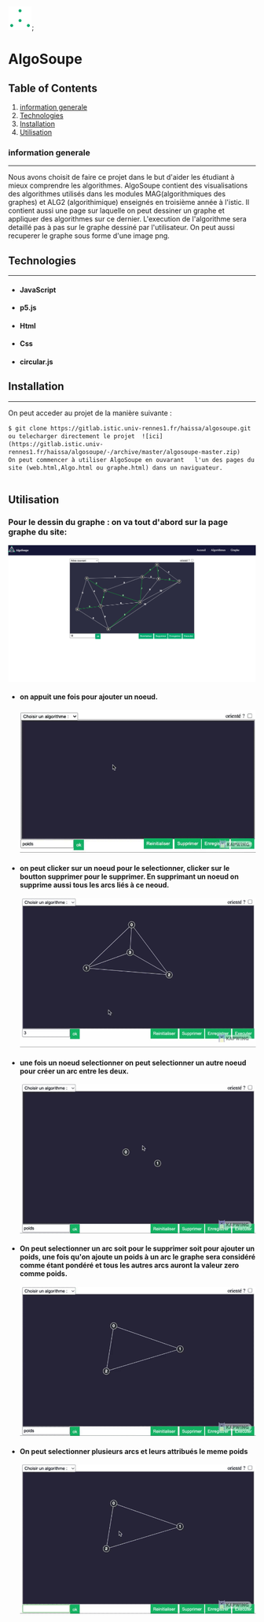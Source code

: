 ![logo](images/logo.png);

# AlgoSoupe

## Table of Contents

1. [information generale](#general-info)
2. [Technologies](#technologies)
3. [Installation](#installation)
4. [Utilisation](#Utilisation)

### information generale

---

Nous avons choisit de faire ce projet dans le but d'aider les étudiant à mieux comprendre les algorithmes.
AlgoSoupe contient des visualisations des algorithmes utilisés dans les modules MAG(algorithmiques des graphes) et ALG2 (algorithimique) enseignés en troisième année à l'istic. Il contient aussi une page sur laquelle on peut dessiner un graphe et appliquer des algorithmes sur ce dernier.
L'execution de l'algorithme sera detaillé pas à pas sur le graphe dessiné par l'utilisateur.
On peut aussi recuperer le graphe sous forme d'une image png.

## Technologies

---

- #### JavaScript
- #### p5.js
- #### Html
- #### Css
- #### circular.js

## Installation

---

On peut acceder au projet de la manière suivante :

```
$ git clone https://gitlab.istic.univ-rennes1.fr/haissa/algosoupe.git ou telecharger directement le projet  ![ici](https://gitlab.istic.univ-rennes1.fr/haissa/algosoupe/-/archive/master/algosoupe-master.zip)
On peut commencer à utiliser AlgoSoupe en ouvarant   l'un des pages du site (web.html,Algo.html ou graphe.html) dans un naviguateur.


```

## Utilisation

### Pour le dessin du graphe : on va tout d'abord sur la page graphe du site:

![pageGraphe](images/algoPage.png)

- #### on appuit une fois pour ajouter un noeud.
  ![ajoutNoeud](images/ajouterNOEUD.gif)
- #### on peut clicker sur un noeud pour le selectionner, clicker sur le boutton supprimer pour le supprimer. En supprimant un noeud on supprime aussi tous les arcs liés à ce neoud.
  ![supNoeud](images/supNoeud.gif)
- #### une fois un noeud selectionner on peut selectionner un autre noeud pour créer un arc entre les deux.
  ![creerArc](images/ajoutArc.gif)
- #### On peut selectionner un arc soit pour le supprimer soit pour ajouter un poids, une fois qu'on ajoute un poids à un arc le graphe sera considéré comme étant pondéré et tous les autres arcs auront la valeur zero comme poids.
  ![setPoids](images/supPoids.gif)
- #### On peut selectionner plusieurs arcs et leurs attribués le meme poids
  ![poids+](images/poids%2B.gif)
